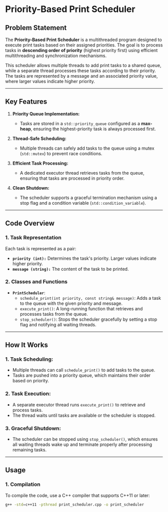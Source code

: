 # Priority-Based Print Scheduler

## Problem Statement

The **Priority-Based Print Scheduler** is a multithreaded program designed to execute print tasks based on their assigned priorities. The goal is to process tasks in **descending order of priority** (highest priority first) using efficient multithreading and synchronization mechanisms.

This scheduler allows multiple threads to add print tasks to a shared queue, while a separate thread processes these tasks according to their priority. The tasks are represented by a message and an associated priority value, where larger values indicate higher priority.

---

## Key Features

1. **Priority Queue Implementation:**
   - Tasks are stored in a `std::priority_queue` configured as a **max-heap**, ensuring the highest-priority task is always processed first.

2. **Thread-Safe Scheduling:**
   - Multiple threads can safely add tasks to the queue using a mutex (`std::mutex`) to prevent race conditions.

3. **Efficient Task Processing:**
   - A dedicated executor thread retrieves tasks from the queue, ensuring that tasks are processed in priority order.

4. **Clean Shutdown:**
   - The scheduler supports a graceful termination mechanism using a stop flag and a condition variable (`std::condition_variable`).

---

## Code Overview

### 1. Task Representation
Each task is represented as a pair:
- **`priority (int):`** Determines the task's priority. Larger values indicate higher priority.
- **`message (string):`** The content of the task to be printed.

### 2. Classes and Functions
- **`PrintScheduler`**:
  - `schedule_print(int priority, const string& message)`:
    Adds a task to the queue with the given priority and message.
  - `execute_print()`:
    A long-running function that retrieves and processes tasks from the queue.
  - `stop_scheduler()`:
    Stops the scheduler gracefully by setting a stop flag and notifying all waiting threads.

---

## How It Works

### 1. Task Scheduling:
- Multiple threads can call `schedule_print()` to add tasks to the queue.
- Tasks are pushed into a priority queue, which maintains their order based on priority.

### 2. Task Execution:
- A separate executor thread runs `execute_print()` to retrieve and process tasks.
- The thread waits until tasks are available or the scheduler is stopped.

### 3. Graceful Shutdown:
- The scheduler can be stopped using `stop_scheduler()`, which ensures all waiting threads wake up and terminate properly after processing remaining tasks.

---

## Usage

### 1. Compilation
To compile the code, use a C++ compiler that supports C++11 or later:
```bash
g++ -std=c++11 -pthread print_scheduler.cpp -o print_scheduler

